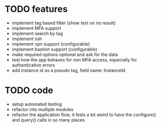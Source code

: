 # TODO features
* implement tag based filter (show text on no result)
* implement MFA support
* implement search by tag
* implement ssh
* implement vpn support (configurable)
* implement bastion support (configurable)
* make required options optional and ask for the data
* test how the app behaves for non MFA access, especially for authentication errors
* add instance id as a pseudo tag, field name: InstanceId

# TODO code
* setup automated testing
* refactor into multiple modules
* refactor the application flow, it feels a bit weird to have the configure() and query() calls in so many places